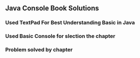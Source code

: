 ## Java Console Book Solutions
### Used TextPad For Best Understanding Basic in Java 
### Used Basic Console for slection the chapter
### Problem solved by chapter
